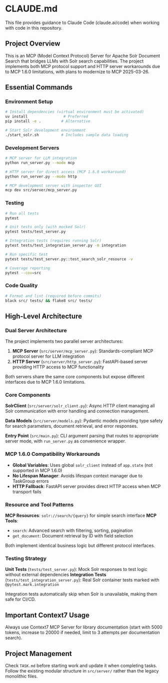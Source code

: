 # CLAUDE.md

This file provides guidance to Claude Code (claude.ai/code) when working with code in this repository.

## Project Overview

This is an MCP (Model Context Protocol) Server for Apache Solr Document Search that bridges LLMs with Solr search capabilities. The project implements both MCP protocol support and HTTP server workarounds due to MCP 1.6.0 limitations, with plans to modernize to MCP 2025-03-26.

## Essential Commands

### Environment Setup
```bash
# Install dependencies (virtual environment must be activated)
uv install                # Preferred
pip install -e .         # Alternative

# Start Solr development environment
./start_solr.sh          # Includes sample data loading
```

### Development Servers
```bash
# MCP server for LLM integration
python run_server.py --mode mcp

# HTTP server for direct access (MCP 1.6.0 workaround)
python run_server.py --mode http

# MCP development server with inspector GUI
mcp dev src/server/mcp_server.py
```

### Testing
```bash
# Run all tests
pytest

# Unit tests only (with mocked Solr)
pytest tests/test_server.py

# Integration tests (requires running Solr)
pytest tests/test_integration_server.py -m integration

# Run specific test
pytest tests/test_server.py::test_search_solr_resource -v

# Coverage reporting
pytest --cov=src
```

### Code Quality
```bash
# Format and lint (required before commits)
black src/ tests/ && flake8 src/ tests/
```

## High-Level Architecture

### Dual Server Architecture
The project implements two parallel server architectures:

1. **MCP Server** (`src/server/mcp_server.py`): Standards-compliant MCP protocol server for LLM integration
2. **HTTP Server** (`src/server/http_server.py`): FastAPI-based server providing HTTP access to MCP functionality

Both servers share the same core components but expose different interfaces due to MCP 1.6.0 limitations.

### Core Components

**SolrClient** (`src/server/solr_client.py`): Async HTTP client managing all Solr communication with error handling and connection management.

**Data Models** (`src/server/models.py`): Pydantic models providing type safety for search parameters, document retrieval, and error responses.

**Entry Point** (`src/main.py`): CLI argument parsing that routes to appropriate server mode, with `run_server.py` as convenience wrapper.

### MCP 1.6.0 Compatibility Workarounds

- **Global Variables**: Uses global `solr_client` instead of `app.state` (not supported in MCP 1.6.0)
- **No Lifespan Manager**: Avoids lifespan context manager due to TaskGroup errors
- **HTTP Fallback**: FastAPI server provides direct HTTP access when MCP transport fails

### Resource and Tool Patterns

**MCP Resources**: `solr://search/{query}` for simple search interface
**MCP Tools**: 
- `search`: Advanced search with filtering, sorting, pagination
- `get_document`: Document retrieval by ID with field selection

Both implement identical business logic but different protocol interfaces.

### Testing Strategy

**Unit Tests** (`tests/test_server.py`): Mock Solr responses to test logic without external dependencies
**Integration Tests** (`tests/test_integration_server.py`): Real Solr container tests marked with `@pytest.mark.integration`

Integration tests automatically skip when Solr is unavailable, making them safe for CI/CD.

## Important Context7 Usage

Always use Context7 MCP Server for library documentation (start with 5000 tokens, increase to 20000 if needed, limit to 3 attempts per documentation search).

## Project Management

Check `TASK.md` before starting work and update it when completing tasks. Follow the existing modular structure in `src/server/` rather than the legacy monolithic files.